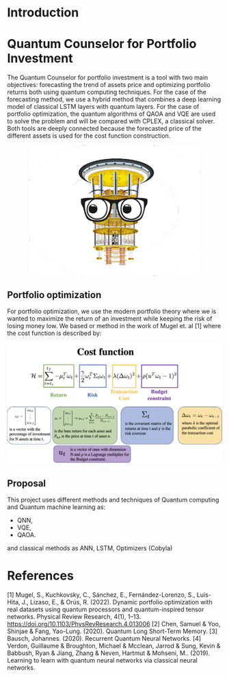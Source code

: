 # Introduction


# Quantum Counselor for Portfolio Investment
The Quantum Counselor for portfolio investment is a tool with two main objectives: forecasting the trend of assets price and optimizing portfolio returns both using quantum computing techniques. For the case of the forecasting method, we use a hybrid method that combines a deep learning model of classical LSTM layers with quantum layers. For the case of portfolio optimization, the quantum algorithms of QAOA and VQE are used to solve the problem and will be compared with CPLEX, a classical solver. Both tools are deeply connected because the forecasted price of the different assets is used for the cost function construction.

<center><img src="./Images/Counselor1.png" width="400"></center>

## Portfolio optimization

For portfolio optimization, we use the modern portfolio theory where we is wanted to maximize the return of an investment while keeping the risk of losing money low. We based or method in the work of Mugel et. al [1] where the cost function is described by:

<center><img src="./Images/Cost-function.png" width="800"></center>


## Proposal 
This project uses different methods and techniques of Quantum computing and Quantum machine learning as:

- QNN,
- VQE,
- QAOA.

and classical methods as  ANN, LSTM, Optimizers (Cobyla) 


# References 
[1] Mugel, S., Kuchkovsky, C., Sánchez, E., Fernández-Lorenzo, S., Luis-Hita, J., Lizaso, E., & Orús, R. (2022). Dynamic portfolio optimization with real datasets using quantum processors and quantum-inspired tensor networks. Physical Review Research, 4(1), 1–13. https://doi.org/10.1103/PhysRevResearch.4.013006
[2] Chen, Samuel & Yoo, Shinjae & Fang, Yao-Lung. (2020). Quantum Long Short-Term Memory. 
[3] Bausch, Johannes. (2020). Recurrent Quantum Neural Networks. 
[4] Verdon, Guillaume & Broughton, Michael & Mcclean, Jarrod & Sung, Kevin & Babbush, Ryan & Jiang, Zhang & Neven, Hartmut & Mohseni, M.. (2019). Learning to learn with quantum neural networks via classical neural networks. 
